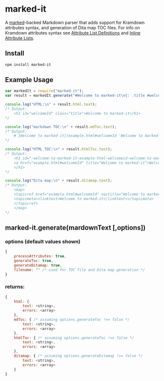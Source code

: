 # marked-it

A [marked](https://github.com/chjj/marked "marked Git repo")-backed Markdown parser that adds support for Kramdown attributes syntax, and generation of Dita map TOC files.  For info on Kramdown attributes syntax see [Attribute List Definitions](http://kramdown.gettalong.org/syntax.html#attribute-list-definitions "Attribute List Definitions") and [Inline Attribute Lists](http://kramdown.gettalong.org/syntax.html#inline-attribute-lists "Inline Attribute Lists").

## Install

``` bash
npm install marked-it
```

## Example Usage

```js
var markedIt = require("marked-it");
var result = markedIt.generate("#Welcome to marked-it\n{: .title #welcomeId}\n", {filename: "example.html"});

console.log("HTML:\n" + result.html.text);
/* Output:
	<h1 id="welcomeId" class="title">Welcome to marked-it</h1>
*/

console.log("markdown TOC:\n" + result.mdToc.text);
/* Output:
	# [Welcome to marked-it](example.html#welcomeId 'Welcome to marked-it')
*/

console.log("HTML TOC:\n" + result.htmlToc.text);
/* Output:
	<h1 id="-welcome-to-marked-it-example-html-welcomeid-welcome-to-marked-it-">
	<a href="example.html#welcomeId" title="Welcome to marked-it">Welcome to marked-it</a>
	</h1>
*/

console.log("Dita map:\n" + result.ditamap.text);
/* Output:
	<map>
	<topicref href="example.html#welcomeId" navtitle="Welcome to marked-it">
	<topicmeta><linktext>Welcome to marked-it</linktext></topicmeta>
	</topicref>
	</map>
*/
```

## marked-it.generate(mardownText [,options])

### options (default values shown)
```js
{
	processAttributes: true,
	generateToc: true,
	generateDitamap: true,
	filename: "" /* used for TOC file and Dita map generation */
}
```

### returns:
```js
{
	html: {
		text: <string>,
		errors: <array>
	},
	mdToc: { /* assuming options.generateToc !== false */
		text: <string>,
		errors: <array>
	},
	htmlToc: { /* assuming options.generateToc !== false */
		text: <string>,
		errors: <array>
	},
	ditamap: { /* assuming options.generateDitamap !== false */
		text: <string>,
		errors: <array>
	}
}
```
